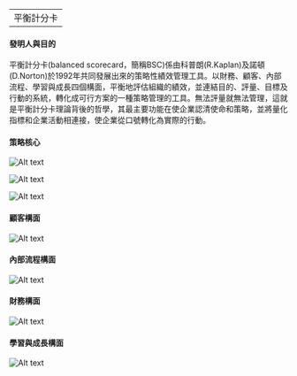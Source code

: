 <table>
    <tr>
        <td>平衡計分卡</td>
    </tr>
</table>

#### 發明人與目的
平衡計分卡(balanced scorecard，簡稱BSC)係由科普朗(R.Kaplan)及諾頓(D.Norton)於1992年共同發展出來的策略性績效管理工具。以財務、顧客、內部流程、學習與成長四個構面，平衡地評估組織的績效，並連結目的、評量、目標及行動的系統，轉化成可行方案的一種策略管理的工具。無法評量就無法管理，這就是平衡計分卡理論背後的哲學，其最主要功能在使企業認清使命和策略，並將量化指標和企業活動相連接，使企業從口號轉化為實際的行動。

#### 策略核心
![Alt text](https://imgur.com/oCxwfvk)

![Alt text](https://imgur.com/cWhj5V2)

![Alt text](https://imgur.com/6InzXLL)

#### 顧客構面
![Alt text](https://imgur.com/Nd7tDWx)

#### 內部流程構面
![Alt text](https://imgur.com/bfbZzwM)

#### 財務構面
![Alt text](https://imgur.com/LniRn8U)

#### 學習與成長構面
![Alt text](https://imgur.com/JAxBPcv)
